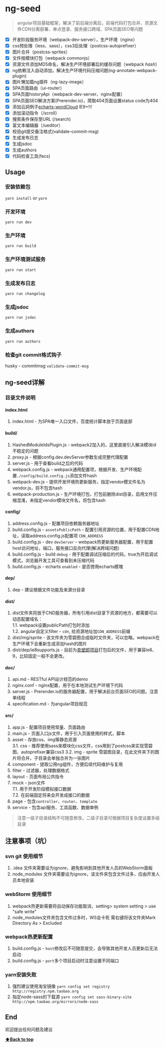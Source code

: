 # ng-seed
> angular项目基础框架，解决了前后端分离后，前端代码打包合并、资源文件CDN分离部署、单点登录、服务接口跨域、SPA页面SEO等问题    

- [x] 开发阶段服务环境（webpack-dev-server），生产环境（nginx）
- [x] css预处理（less、sass），css3后处理（postcss-autoprefixer）
- [x] 图片合并（postcss-sprites）
- [x] 文件按模块打包（webpack commonjs）
- [x] 资源文件添加MD5命名，解决生产环境部署后的缓存问题（webpack *hash*）
- [x] ng依赖注入自动添加，解决生产环境代码压缩问题(ng-annotate-webpack-plugin)
- [x] 图片懒加载ng插件（ng-lazy-image）
- [x] SPA页面路由（ui-router）
- [x] SPA页面historyApi（webpack-dev-server、nginx配置）
- [x] SPA页面SEO解决方案(Prerender.io)，爬取404页面设置status code为404
- [x] 添加云詞例子[echarts-wordCloud](https://github.com/ecomfe/echarts-wordcloud) IE9+!!!
- [x] 添加滚动指令（/scroll）
- [x] 搜索条件保存至URL (/search)
- [x] 富文本编辑器（/ueditor）
- [x] 校验git提交备注格式(validate-commit-msg)
- [x] 生成发布日志
- [x] 生成jsdoc
- [x] 生成authors
- [x] 代码检查工具(fecs)

## Usage

### 安装依赖包
`yarn install` or `yarn`

### 开发环境 
`yarn run dev`

### 生产环境
`yarn run build`

### 生产环境测试服务
`yarn run start`

### 生成发布日志
`yarn run changelog`

### 生成jsdoc
`yarn run jsdoc`

### 生成authors
`yarn run authors`

### 检查git commit格式钩子
husky - commitmsg `validate-commit-msg`


## ng-seed详解

### 目录文件说明

#### index.html
1. index.html - 为SPA唯一入口文件，百度统计脚本放于页面底部

#### build/
1. HashedModuleIdsPlugin.js - webpack2加入的，这里直接引入解决模块id不稳定的问题
2. proxy.js - 根据config.dev.devServer参数生成完整代理配置
3. server.js - 用于查看build之后的代码
4. webpack.config.js - webpack通用配置项，根据开发、生产环境配置`./config/build.config.js`添加文件hash
5. webpack-dev.js - 提供开发环境热更新服务，指定vendor模文件名为vendor.js，将不包含hash
6. webpack-production.js - 生产环境打包，打包前删除dist目录，启用文件压缩混淆，未指定vendor模块文件名，将包含hash

#### config/
1. address.config.js - 配置项目依赖服务器地址
2. build.config.js - `assetsPublicPath` - 配置引用资源的位置，用于配置CDN地址，读取address.config.js配置项 `CDN_ADDRESS`
3. build.config.js - dev `devServer` - webpack热更新服务器配置，用于配置host访问地址，端口，服务接口反向代理(解决跨域问题)
4. build.config.js - build `debug` - 用于配置调试压缩后的代码，true为开启调试模式，浏览器开发工具可查看到未压缩代码
5. build.config.js - echarts `enabled` - 是否啓用echarts模塊

#### dep/
1. dep - 建议根据文件功能及来源分目录

#### dist/
1. dist文件夹将放于CND服务器，所有引用dist目录下资源的地方，都需要可以动态配置域名：  
1.1. webpack设置publicPath打包时添加  
1.2. angular自定义filter - `cdn`, 给资源地址加`CDN_ADDRESS`前缀    
2. dist/img/sprite - 该文件夹为雪碧图合成临时文件夹，可以忽略。webpack在生产环境下会重新生成添加hash的图片
3. dist/dep/ie8supports.js - 目前为[卖塑郎项目](https://github.com/jm-team/MSL-V3/tree/master/static/dep/ie8supports)打包后的文件，用于兼容ie8、9，比较固定一般不会更改。

#### doc/
1. api.md - RESTful API设计规范的demo
2. nginx.conf - nginx配置，用于在本地测试生产环境下代码
3. server.js - Prerender.io的服务器配置，用于解决前台页面SEO的问题。注意单线程
4. specification.md - 为angular项目规范

#### src/
1. app.js - 配置项目使用常量、页面路由    
2. main.js - 页面入口js文件，用于引入页面使用的样式，脚本   
3. asset - 存放css、img等静态资源  
3.1. css - 推荐使用sass来模块化css文件，css用到了postcss来实现雪碧图、autoprefixer兼容css3
3.2. img - sprite 雪碧图目录，在此文件夹下的图片将合并，子目录会单独合并为一张图片
4. component - 提取公用ng组件，方便后续代码维护与复用
5. filter - 过滤器，处理数据格式
6. layout - 页面布局公共指令
7. mock - json文件  
7.1. 用于开发阶段模拟接口数据  
7.2. 在前端固定将来会开发成接口的数据  
8. page - 包含`controller`、`router`、`template`
9. service - 包含api服务、工具函数、数据单例
> 注意一级子目录结构不可随意修改，二级子目录可根据项目复杂度设置多级目录

## 注意事项（坑）
### svn git 使用细节
1. .idea 文件夹需要设为ignore，避免影响到其他开发人员的WebStorm面板
2. node_modules 文件夹需要设为ignore，该文件夹包含文件过多，应由开发人员本地安装

### webStorm 使用细节
1. webpack热更新需要将自动保存功能取消，setting> system setting > use "safe write"
2. node_modules文件夹包含文件过多时，WS会卡死 需右键将该文件夹Mark Directory As > Excluded

### webpack热更新配置
1. build.config.js - `host`修改后不可随意提交，会导致其他开发人员更新后无法启动
2. build.config.js - `port`多个项目启动时注意设置不同端口

### yarn安装失败
1. 强烈建议使用淘宝镜像 `yarn config set registry http://registry.npm.taobao.org`
2. 指定node-sass的下载源 `yarn config set sass-binary-site http://npm.taobao.org/mirrors/node-sass`

## End
欢迎提出任何问题及建议

**[:arrow_up:Back to top](#ng-seed)**
